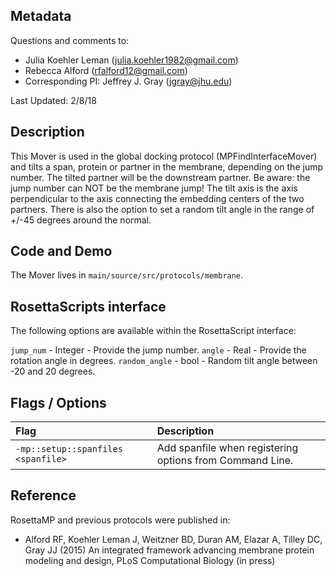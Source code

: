 ## Metadata

Questions and comments to:

- Julia Koehler Leman (julia.koehler1982@gmail.com) 
- Rebecca Alford (rfalford12@gmail.com)
- Corresponding PI: Jeffrey J. Gray (jgray@jhu.edu)

Last Updated: 2/8/18

## Description

This Mover is used in the global docking protocol (MPFindInterfaceMover) and tilts a span, protein or partner in the membrane, depending on the jump number. The tilted partner will be the downstream partner. Be aware: the jump number can NOT be the membrane jump! The tilt axis is the axis perpendicular to the axis connecting the embedding centers of the two partners. There is also the option to set a random tilt angle in the range of +/-45 degrees around the normal. 

## Code and Demo

The Mover lives in `main/source/src/protocols/membrane`.

## RosettaScripts interface

The following options are available within the RosettaScript interface:

`jump_num` - Integer - Provide the jump number.
`angle` - Real - Provide the rotation angle in degrees.
`random_angle` - bool - Random tilt angle between -20 and 20 degrees.

## Flags / Options

|**Flag**|**Description**|
|:-------|:--------------|
|`-mp::setup::spanfiles <spanfile>` | Add spanfile when registering options from Command Line. |

## Reference
RosettaMP and previous protocols were published in:

* Alford RF, Koehler Leman J, Weitzner BD, Duran AM, Elazar A, Tilley DC, Gray JJ (2015) An integrated framework advancing membrane protein modeling and design, PLoS Computational Biology (in press)
